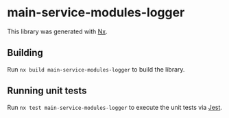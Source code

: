 # main-service-modules-logger

This library was generated with [Nx](https://nx.dev).

## Building

Run `nx build main-service-modules-logger` to build the library.

## Running unit tests

Run `nx test main-service-modules-logger` to execute the unit tests via [Jest](https://jestjs.io).
